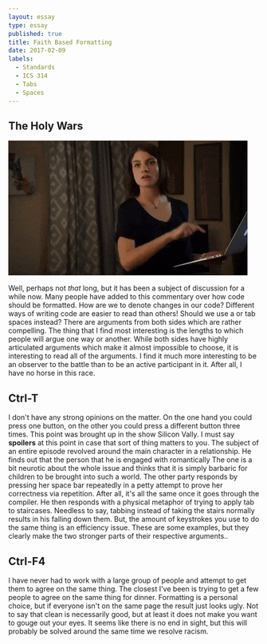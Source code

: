 ```yaml
---
layout: essay
type: essay
published: true
title: Faith Based Formatting
date: 2017-02-09
labels:
  - Standards
  - ICS 314
  - Tabs
  - Spaces
---
```


## The Holy Wars

<img class="ui medium left floated image" src="../images/spaces.gif">

Well, perhaps not *that* long, but it has been a subject of discussion for a while now. Many people have added to this commentary over how code should be formatted. How are we to denote changes in our code? Different ways of writing code are easier to read than others! Should we use a or tab spaces instead? There are arguments from both sides which are rather compelling. The thing that I find most interesting is the lengths to which people will argue one way or another. While both sides have highly articulated arguments which make it almost impossible to choose, it is interesting to read all of the arguments. I find it much more interesting to be an observer to the battle than to be an active participant in it. After all, I have no horse in this race.

## Ctrl-T

I don't have any strong opinions on the matter. On the one hand you could press one button, on the other you could press a different button three times. This point was brought up in the show Silicon Vally. I must say **spoilers** at this point in case that sort of thing matters to you. The subject of an entire episode revolved around the main character in a relationship. He finds out that the person that he is engaged with romantically The one is a bit neurotic about the whole issue and thinks that it is simply barbaric for children to be brought into such a world. The other party responds by pressing her space bar repeatedly in a petty attempt to prove her correctness via repetition. After all, it's all the same once it goes through the compiler. He then responds with a physical metaphor of trying to apply tab to staircases. Needless to say, tabbing instead of taking the stairs normally results in his falling down them. But, the amount of keystrokes you use to do the same thing is an efficiency issue. These are some examples, but they clearly make the two stronger parts of their respective arguments.. 

## Ctrl-F4

I have never had to work with a large group of people and attempt to get them to agree on the same thing. The closest I've been is trying to get a few people to agree on the same thing for dinner. Formatting is a personal choice, but if everyone isn't on the same page the result just looks ugly. Not to say that clean is necessarily good, but at least it does not make you want to gouge out your eyes. It seems like there is no end in sight, but this will probably be solved around the same time we resolve racism.

